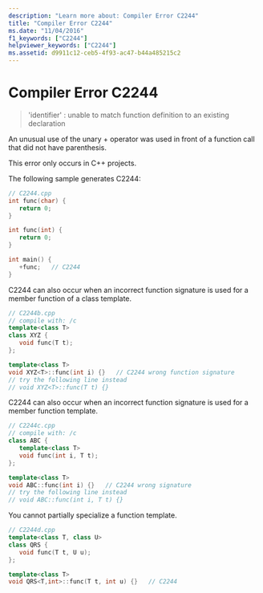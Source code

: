 ```yaml
---
description: "Learn more about: Compiler Error C2244"
title: "Compiler Error C2244"
ms.date: "11/04/2016"
f1_keywords: ["C2244"]
helpviewer_keywords: ["C2244"]
ms.assetid: d9911c12-ceb5-4f93-ac47-b44a485215c2
---
```

# Compiler Error C2244

> 'identifier' : unable to match function definition to an existing declaration

An unusual use of the unary + operator was used in front of a function call that did not have parenthesis.

This error only occurs in C++ projects.

The following sample generates C2244:

```cpp
// C2244.cpp
int func(char) {
   return 0;
}

int func(int) {
   return 0;
}

int main() {
   +func;   // C2244
}
```

C2244 can also occur when an incorrect function signature is used for a member function of a class template.

```cpp
// C2244b.cpp
// compile with: /c
template<class T>
class XYZ {
   void func(T t);
};

template<class T>
void XYZ<T>::func(int i) {}   // C2244 wrong function signature
// try the following line instead
// void XYZ<T>::func(T t) {}
```

C2244 can also occur when an incorrect function signature is used for a member function template.

```cpp
// C2244c.cpp
// compile with: /c
class ABC {
   template<class T>
   void func(int i, T t);
};

template<class T>
void ABC::func(int i) {}   // C2244 wrong signature
// try the following line instead
// void ABC::func(int i, T t) {}
```

You cannot partially specialize a function template.

```cpp
// C2244d.cpp
template<class T, class U>
class QRS {
   void func(T t, U u);
};

template<class T>
void QRS<T,int>::func(T t, int u) {}   // C2244
```
